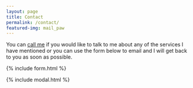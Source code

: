 ```yaml
---
layout: page
title: Contact
permalink: /contact/
featured-img: mail_paw
---
```


You can <a href="tel:07742795513">call me</a> if you would like to talk to me about any of the services I have mentioned or you can use the form below to email and I will get back to you as soon as possible.

{% include form.html %}

{% include modal.html %}
